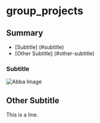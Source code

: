 # group_projects


## Summary
* [Subtitle] (#subtitle)
* [Other Subtitle] (#other-subtitle)



### Subtitle

![Abba Image](ABBA_TopPop_1974.png)

## Other Subtitle

This is a line. 
